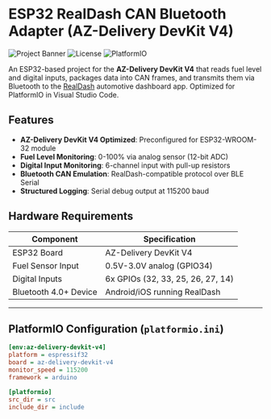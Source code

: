 # ESP32 RealDash CAN Bluetooth Adapter (AZ-Delivery DevKit V4)

![Project Banner](https://img.shields.io/badge/Platform-ESP32-blue) ![License](https://img.shields.io/badge/License-MIT-green) ![PlatformIO](https://img.shields.io/badge/PlatformIO-Compatible-brightgreen)

An ESP32-based project for the **AZ-Delivery DevKit V4** that reads fuel level and digital inputs, packages data into CAN frames, and transmits them via Bluetooth to the [RealDash](https://realdash.net) automotive dashboard app. Optimized for PlatformIO in Visual Studio Code.

## Features
- **AZ-Delivery DevKit V4 Optimized**: Preconfigured for ESP32-WROOM-32 module
- **Fuel Level Monitoring**: 0-100% via analog sensor (12-bit ADC)
- **Digital Input Monitoring**: 6-channel input with pull-up resistors
- **Bluetooth CAN Emulation**: RealDash-compatible protocol over BLE Serial
- **Structured Logging**: Serial debug output at 115200 baud

## Hardware Requirements
| Component               | Specification                   |
|-------------------------|---------------------------------|
| ESP32 Board             | AZ-Delivery DevKit V4           |
| Fuel Sensor Input       | 0.5V-3.0V analog (GPIO34)      |
| Digital Inputs          | 6x GPIOs (32, 33, 25, 26, 27, 14) |
| Bluetooth 4.0+ Device   | Android/iOS running RealDash   |

---

## PlatformIO Configuration (`platformio.ini`)
```ini
[env:az-delivery-devkit-v4]
platform = espressif32
board = az-delivery-devkit-v4
monitor_speed = 115200
framework = arduino

[platformio]
src_dir = src
include_dir = include
